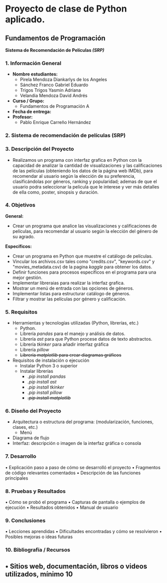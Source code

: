 # Proyecto de clase de **Python aplicado.**

## Fundamentos de Programación  

**Sistema de Recomendación de Películas _(SRP)_**

### **1. Información General**

  -	**Nombre estudiantes:**  
    - Pirela Mendoza Diankarlys de los Angeles  
    - Sánchez Franco Gabriel Eduardo  
    - Trigos Trigos Yasmin Adriana  
    - Velandia Mendoza David Andrés  
  - **Curso / Grupo:**  
    - Fundamentos de Programación A 
  - **Fecha de entrega:**
  - **Profesor:**
    - Pablo Enrique Carreño Hernández

### **2. Sistema de recomendación de películas (SRP)**  
### **3. Descripción del Proyecto**   
-  Realizamos un programa con interfaz grafica en Python con la capacidad de analizar la cantidad de visualizaciones y las calificaciones de las películas (obteniendo los datos de la página web IMDb), para recomendar al usuario según la elección de su preferencia, clasificándolas por géneros, ranking y popularidad; ademas de que el usuario podra seleccionar la pelicula que le interese y ver más detalles de ella como, poster, sinopsis y duración.

### **4. Objetivos**  
**General:**  
- Crear un programa que analice las visualizaciones y calificaciones de películas, para recomendar al usuario según la elección del género de su agrado.

**Específicos:**  
- Crear un programa en Python que muestre el catálogo de películas.
- Vincular los archivos.csv tales como "credits.csv", "keywords.csv" y "movies_metadata.csv) de la pagina *kaggle* para obtener los datos.
- Definir funciones para procesos específicos en el programa para una mejor gestión.
- Implementar libreraias para realizar la interfaz grafica.
- Mostrar un menú de entrada con las opciones de géneros.
- Implementar listas para estructurar catálogo de géneros.
- Filtrar y mostrar las películas por género y calificación.
### **5. Requisitos**  
- Herramientas y tecnologías utilizadas (Python, librerías, etc.)
  - Python.
  - Librería *pandas* para el manejo y análisis de datos.
  - Librería *ast* para que Python procese datos de texto abstractos.
  - Librería *tkinker* para añadir interfaz gráfica
  - Librería *pillow*
  - ~~Librería *matplotlib* para crear diagramas gráficos~~
- Requisitos de instalación o ejecución
  - Instalar Python 3 o superior
  - Instalar librerías
    - *.pip install pandas*
    - *.pip install ast*
    - *.pip install tkinker*
    - *.pip install pillow*
    - ~~*.pip install matplotlib*~~
### **6. Diseño del Proyecto**  
- Arquitectura o estructura del programa: (modularización, funciones, clases, etc.)
  - Menú
- Diagrama de flujo
- Interfaz: descripción o imagen de la interfaz gráfica o consola
### **7. Desarrollo**  
•	Explicación paso a paso de cómo se desarrolló el proyecto
•	Fragmentos de código relevantes comentados
•	Descripción de las funciones principales
### **8. Pruebas y Resultados**  
•	Cómo se probó el programa
•	Capturas de pantalla o ejemplos de ejecución
•	Resultados obtenidos
•	Manual de usuario
### **9. Conclusiones**  
•	Lecciones aprendidas
•	Dificultades encontradas y cómo se resolvieron
•	Posibles mejoras o ideas futuras
### **10. Bibliografía / Recursos**  
•	Sitios web, documentación, libros o videos utilizados, mínimo 10
- 
